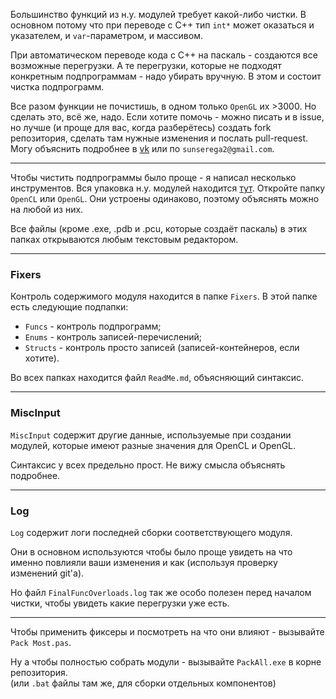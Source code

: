 ﻿


Большинство функций из н.у. модулей требует какой-либо чистки. В основном потому что
при переводе с C++ тип `int*` может оказаться и указателем, и `var`-параметром, и массивом.

При автоматическом переводе кода с C++ на паскаль - создаются все возможные перегрузки.
А те перегрузки, которые не подходят конкретным подпрограммам - надо убирать вручную.
В этом и состоит чистка подпрограмм.

Все разом функции не почистишь, в одном только `OpenGL` их >3000. Но сделать это, всё же, надо.
Если хотите помочь - можно писать и в issue, но лучше (и проще для вас, когда разберётесь) создать fork репозитория,
сделать там нужные изменения и послать pull-request. Могу объяснить подробнее в [vk](https://vk.com/sun_serega) или по `sunserega2@gmail.com`.

---

Чтобы чистить подпрограммы было проще - я написал несколько инструментов.
Вся упаковка н.у. модулей находится [тут](https://github.com/SunSerega/POCGL/tree/master/Packing/Template).
Откройте папку `OpenCL` или `OpenGL`. Они устроены одинаково, поэтому объяснять можно на любой из них.

Все файлы (кроме .exe, .pdb и .pcu, которые создаёт паскаль) в
этих папках открываются любым текстовым редактором.

---
### Fixers

Контроль содержимого модуля находится в папке `Fixers`. В этой папке есть следующие подпапки:
- `Funcs` - контроль подпрограмм;
- `Enums` - контроль записей-перечислений;
- `Structs` - контроль просто записей (записей-контейнеров, если хотите).

Во всех папках находится файл `ReadMe.md`, объясняющий синтаксис.

---
### MiscInput

`MiscInput` содержит другие данные, используемые при создании модулей, которые имеют разные значения для OpenCL и OpenGL.

Синтаксис у всех предельно прост. Не вижу смысла объяснять подробнее.

---
### Log

`Log` содержит логи последней сборки соответствующего модуля.

Они в основном используются чтобы было проще увидеть на что именно
повлияли ваши изменения и как (используя проверку изменений git'а).

Но файл `FinalFuncOverloads.log` так же особо полезен перед
началом чистки, чтобы увидеть какие перегрузки уже есть.

---

Чтобы применить фиксеры и посмотреть на что они влияют - вызывайте `Pack Most.pas`.

Ну а чтобы полностью собрать модули - вызывайте `PackAll.exe` в корне репозитория.\
(или `.bat` файлы там же, для сборки отдельных компонентов)



